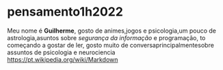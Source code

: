 # pensamento1h2022

Meu nome é **Guilherme**, gosto de animes,jogos e 
psicologia,um pouco de astrologia,asuntos sobre <em>segurança 
da informação</em> e programação, to começando a gostar de ler,
gosto muito de conversaprincipalmentesobre assuntos de psicologia e neurociencia
https://pt.wikipedia.org/wiki/Markdown
